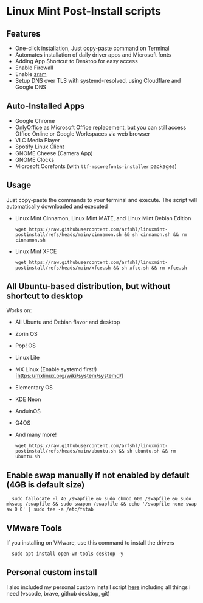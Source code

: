 # Linux Mint Post-Install scripts

## Features
- One-click installation, Just copy-paste command on Terminal
- Automates installation of daily driver apps and Microsoft fonts
- Adding App Shortcut to Desktop for easy access
- Enable Firewall
- Enable [zram](https://wiki.archlinux.org/title/Zram)
- Setup DNS over TLS with systemd-resolved, using Cloudflare and Google DNS

## Auto-Installed Apps
- Google Chrome
- [OnlyOffice](https://www.onlyoffice.com/download-desktop.aspx) as Microsoft Office replacement, but you can still access Office Online or Google Workspaces via web browser
- VLC Media Player
- Spotify Linux Client
- GNOME Cheese (Camera App)
- GNOME Clocks
- Microsoft Corefonts (with `ttf-mscorefonts-installer` packages)

## Usage
Just copy-paste the commands to your terminal and execute. The script will automatically downloaded and executed

- Linux Mint Cinnamon, Linux Mint MATE, and Linux Mint Debian Edition

      wget https://raw.githubusercontent.com/arfshl/linuxmint-postinstall/refs/heads/main/cinnamon.sh && sh cinnamon.sh && rm cinnamon.sh

- Linux Mint XFCE

      wget https://raw.githubusercontent.com/arfshl/linuxmint-postinstall/refs/heads/main/xfce.sh && sh xfce.sh && rm xfce.sh

## All Ubuntu-based distribution, but without shortcut to desktop

Works on:
- All Ubuntu and Debian flavor and desktop
- Zorin OS
- Pop! OS
- Linux Lite
- MX Linux (Enable systemd first!)[https://mxlinux.org/wiki/system/systemd/]
- Elementary OS
- KDE Neon
- AnduinOS
- Q4OS
- And many more!

      wget https://raw.githubusercontent.com/arfshl/linuxmint-postinstall/refs/heads/main/ubuntu.sh && sh ubuntu.sh && rm ubuntu.sh

## Enable swap manually if not enabled by default (4GB is default size)

      sudo fallocate -l 4G /swapfile && sudo chmod 600 /swapfile && sudo mkswap /swapfile && sudo swapon /swapfile && echo '/swapfile none swap sw 0 0' | sudo tee -a /etc/fstab

## VMware Tools

If you installing on VMware, use this command to install the drivers

      sudo apt install open-vm-tools-desktop -y

## Personal custom install 

I also included my personal custom install script [here](https://github.com/arfshl/linuxmint-postinstall/blob/main/personal.sh) including all things i need (vscode, brave, github desktop, git)
